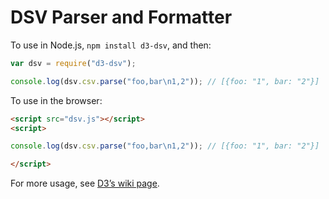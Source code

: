 # DSV Parser and Formatter

To use in Node.js, `npm install d3-dsv`, and then:

```js
var dsv = require("d3-dsv");

console.log(dsv.csv.parse("foo,bar\n1,2")); // [{foo: "1", bar: "2"}]
```

To use in the browser:

```html
<script src="dsv.js"></script>
<script>

console.log(dsv.csv.parse("foo,bar\n1,2")); // [{foo: "1", bar: "2"}]

</script>
```

For more usage, see [D3’s wiki page](https://github.com/mbostock/d3/wiki/CSV).
